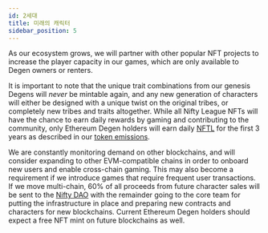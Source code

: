 ```yaml
---
id: 2세대
title: 미래의 캐릭터
sidebar_position: 5
---
```


As our ecosystem grows, we will partner with other popular NFT projects to increase the player capacity in our games, which are only available to Degen owners or renters.

It is important to note that the unique trait combinations from our genesis Degens will _never_ be mintable again, and any new generation of characters will either be designed with a unique twist on the original tribes, or completely new tribes and traits altogether. While all Nifty League NFTs will have the chance to earn daily rewards by gaming and contributing to the community, only Ethereum Degen holders will earn daily [NFTL](https://docs.niftyleague.com/overview/nftl/overview) for the first 3 years as described in our [token emissions](https://docs.niftyleague.com/overview/nftl/emissions).

We are constantly monitoring demand on other blockchains, and will consider expanding to other EVM-compatible chains in order to onboard new users and enable cross-chain gaming. This may also become a requirement if we introduce games that require frequent user transactions. If we move multi-chain, 60% of all proceeds from future character sales will be sent to the [Nifty DAO](https://docs.niftyleague.com/overview/nifty-dao/overview) with the remainder going to the core team for putting the infrastructure in place and preparing new contracts and characters for new blockchains. Current Ethereum Degen holders should expect a free NFT mint on future blockchains as well.
